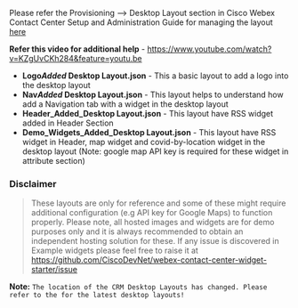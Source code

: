 Please refer the Provisioning --> Desktop Layout section in Cisco Webex Contact Center Setup and Administration Guide for managing the layout [here](https://www.cisco.com/c/en/us/td/docs/voice_ip_comm/cust_contact/contact_center/CJP/SetupandAdministrationGuide_2/b_mp-release-2/b_cc-release-2_chapter_011.html#topic_BF0EBDF65DCB0A552164D6306657C892)

**Refer this video for additional help** - https://www.youtube.com/watch?v=KZgUvCKh284&feature=youtu.be

- **Logo*Added* Desktop Layout.json** - This a basic layout to add a logo into the desktop layout <br />
- **Nav*Added* Desktop Layout.json** - This layout helps to understand how add a Navigation tab with a widget in the desktop layout
- **Header_Added_Desktop Layout.json** - This layout have RSS widget added in Header Section
- **Demo_Widgets_Added_Desktop Layout.json** - This layout have RSS widget in Header, map widget and covid-by-location widget in the desktop layout (Note: google map API key is required for these widget in attribute section)

### Disclaimer

> These layouts are only for reference and some of these might require additional configuration (e.g API key for Google Maps) to function properly. Please note, all hosted images and widgets are for demo purposes only and it is always recommended to obtain an independent hosting solution for these. If any issue is discovered in Example widgets please feel free to raise it at https://github.com/CiscoDevNet/webex-contact-center-widget-starter/issue

**Note:** `The location of the CRM Desktop Layouts has changed. Please refer to the for the latest desktop layouts!`
